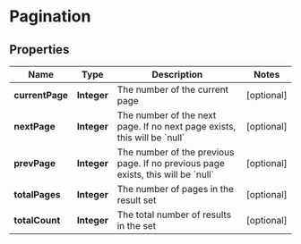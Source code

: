 
# Pagination

## Properties
Name | Type | Description | Notes
------------ | ------------- | ------------- | -------------
**currentPage** | **Integer** | The number of the current page |  [optional]
**nextPage** | **Integer** | The number of the next page. If no next page exists, this will be &#x60;null&#x60; |  [optional]
**prevPage** | **Integer** | The number of the previous page. If no previous page exists, this will be &#x60;null&#x60; |  [optional]
**totalPages** | **Integer** | The number of pages in the result set |  [optional]
**totalCount** | **Integer** | The total number of results in the set |  [optional]



